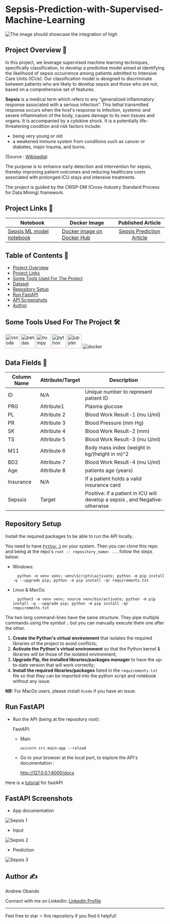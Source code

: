 # Sepsis-Prediction-with-Supervised-Machine-Learning
![The image should showcase the integration of high ](https://github.com/Azie88/Sepsis-Prediction-Fast-API/assets/101363399/61bc57f6-9902-4935-846d-b33c53f39031)


## Project Overview 📖

In this project, we leverage supervised machine learning techniques, specifically classification, to develop a predictive model aimed at identifying the likelihood of sepsis occurrence among patients admitted to Intensive Care Units (ICUs). Our classification model is designed to discriminate between patients who are likely to develop sepsis and those who are not, based on a comprehensive set of features.

**Sepsis** is a medical term which refers to any “generalized inflammatory response associated with a serious infection”. This lethal transmitted response occurs when the host's response to infection, systemic and severe inflammation of the body, causes damage to its own tissues and organs. It is accompanied by a cytokine shock.
It is a potentially life-threatening condition and risk factors include:
 
- being very young or old
- a weakened immune system from conditions such as cancer or diabetes, major trauma, and burns.

(Source : [Wikipedia](https://en.wikipedia.org/wiki/Sepsis))

The purpose is to enhance early detection and intervention for sepsis, thereby improving patient outcomes and reducing healthcare costs associated with prolonged ICU stays and intensive treatments.

The project is guided by the CRISP-DM (Cross-Industry Standard Process for Data Mining) framework.

## Project Links :link:

| Notebook      | Docker Image        | Published Article |
|-----------|-------------|:-------------:|
| [Sepsis ML model notebook](https://github.com/Azie88/Sepsis-Prediction-Fast-API/blob/main/dev/ml_project_sepsis.ipynb) | [Docker image on Docker Hub](https://hub.docker.com/repository/docker/azie88/sepsis-app-fast-api/general) |  [Sepsis Prediction Article](https://medium.com/@obandoandrew8/building-a-machine-learning-api-with-python-fastapi-and-docker-7281df112565) |


## Table of Contents 🔖
- [Project Overview](#project-overview-)
- [Project Links](#project-links-link)
- [Some Tools Used For The Project](#some-tools-used-for-the-project-hammer_and_wrench)
- [Dataset](#data-fields-)
- [Repository Setup](#repository-setup)
- [Run FastAPI](#run-fastapi)
- [API Screenshots](#fastapi-screenshots)
- [Author](#author-writing_hand)

##  Some Tools Used For The Project :hammer_and_wrench:
<p align="left">
<img src="https://cdn.jsdelivr.net/gh/devicons/devicon/icons/vscode/vscode-original.svg" alt="vscode" width="45" height="45"/>
<img src="https://cdn.jsdelivr.net/gh/devicons/devicon/icons/pandas/pandas-original-wordmark.svg" alt="pandas" width="45" height="45"/>
<img src="https://cdn.jsdelivr.net/gh/devicons/devicon/icons/numpy/numpy-original.svg" alt="numpy" width="45" height="45"/>
<img src="https://cdn.jsdelivr.net/gh/devicons/devicon/icons/python/python-original.svg" alt="python" width="45" height="45"/>
<img src="https://cdn.jsdelivr.net/gh/devicons/devicon/icons/jupyter/jupyter-original-wordmark.svg" alt="jupyter" width="45" height="45"/>
<img src="https://icongr.am/devicon/docker-original-wordmark.svg?size=45&color=currentColor" alt="docker"/>
</p>


## Data Fields 💾

| Column   Name                | Attribute/Target | Description                                                                                                                                                                                                  |
|------------------------------|------------------|--------------------------------------------------------------------------------------------------------------------------------------------------------------------------------------------------------------|
| ID                           | N/A              | Unique number to represent patient ID                                                                                                                                                                        |
| PRG           | Attribute1       |  Plasma glucose|
| PL               | Attribute 2     |   Blood Work Result-1 (mu U/ml)                                                                                                                                                |
| PR              | Attribute 3      | Blood Pressure (mm Hg)|
| SK              | Attribute 4      | Blood Work Result-2 (mm)|
| TS             | Attribute 5      |     Blood Work Result-3 (mu U/ml)|                                                                                  
| M11     | Attribute 6    |  Body mass index (weight in kg/(height in m)^2|
| BD2             | Attribute 7     |   Blood Work Result-4 (mu U/ml)|
| Age              | Attribute 8      |    patients age  (years)|
| Insurance | N/A     | If a patient holds a valid insurance card|
| Sepssis                 | Target           | Positive: if a patient in ICU will develop a sepsis , and Negative: otherwise |

## Repository Setup

Install the required packages to be able to run the API locally.

You need to have [`Python 3`](https://www.python.org/) on your system. Then you can clone this repo and being at the repo's `root :: repository_name> ...`  follow the steps below:

- Windows:
        
        python -m venv venv; venv\Scripts\activate; python -m pip install -q --upgrade pip; python -m pip install -qr requirements.txt  

- Linux & MacOs:
        
        python3 -m venv venv; source venv/bin/activate; python -m pip install -q --upgrade pip; python -m pip install -qr requirements.txt  

The two long command-lines have the same structure. They pipe multiple commands using the symbol ` ; ` but you can manually execute them one after the other.

1. **Create the Python's virtual environment** that isolates the required libraries of the project to avoid conflicts;
2. **Activate the Python's virtual environment** so that the Python kernel & libraries will be those of the isolated environment;
3. **Upgrade Pip, the installed libraries/packages manager** to have the up-to-date version that will work correctly;
4. **Install the required libraries/packages** listed in the `requirements.txt` file so that they can be imported into the python script and notebook without any issue.

**NB:** For MacOs users, please install `Xcode` if you have an issue.

## Run FastAPI

- Run the API (being at the repository root):
        
  FastAPI:
    
    - Main

          uvicorn src.main:app --reload 

    <!-- - Sepsis prediction

          uvicorn src.main:app --reload  -->


  - Go to your browser at the local port, to explore the API's documentation :
        
      http://127.0.0.1:8000/docs

Here is a [tutorial](https://fastapi.tiangolo.com/tutorial/) for fastAPI

## FastAPI Screenshots

- App documentation

![Sepsis 1](https://github.com/Azie88/Sepsis-Prediction-Fast-API/assets/101363399/52ca4fb3-59f3-4045-8497-38c49da0c4d2)

- Input

![Sepsis 2](https://github.com/Azie88/Sepsis-Prediction-Fast-API/assets/101363399/d5bc6172-ee23-4941-882b-3ea3a7db836a)

- Prediction

![Sepsis 3](https://github.com/Azie88/Sepsis-Prediction-Fast-API/assets/101363399/9dab6e76-0c66-4a08-8f5c-63ab36b20faf)


## Author :writing_hand:

Andrew Obando

Connect with me on LinkedIn: [LinkedIn Profile](https://www.linkedin.com/in/andrewobando/)

---

Feel free to star ⭐ this repository if you find it helpful!
